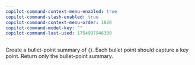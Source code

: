 ```yaml
---
copilot-command-context-menu-enabled: true
copilot-command-slash-enabled: true
copilot-command-context-menu-order: 1020
copilot-command-model-key: ""
copilot-command-last-used: 1754997946390
---
```

Create a bullet-point summary of {}. Each bullet point should capture a key point. Return only the bullet-point summary.